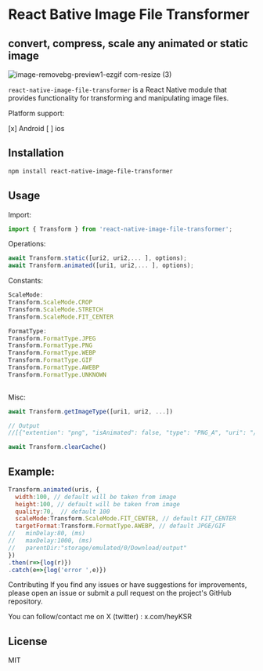 # React Bative Image File Transformer
## convert, compress, scale any animated or static image 
![image-removebg-preview1-ezgif com-resize (3)](https://github.com/KishorJena/react-native-image-file-transformer/assets/19212755/e8746a4a-9ae0-46ae-994b-b211d38c621b)

`react-native-image-file-transformer` is a React Native module that provides functionality for transforming and manipulating image files. 

Platform support: 

[x] Android
[ ] ios

## Installation

```sh
npm install react-native-image-file-transformer
```

## Usage

Import:
```js
import { Transform } from 'react-native-image-file-transformer';
```

Operations:
```js
await Transform.static([uri2, uri2,... ], options);
await Transform.animated([uri1, uri2,... ], options);
```

Constants:
```js
ScaleMode:
Transform.ScaleMode.CROP
Transform.ScaleMode.STRETCH
Transform.ScaleMode.FIT_CENTER

FormatType:
Transform.FormatType.JPEG
Transform.FormatType.PNG
Transform.FormatType.WEBP
Transform.FormatType.GIF
Transform.FormatType.AWEBP
Transform.FormatType.UNKNOWN
 
```
Misc:
```js
await Transform.getImageType([uri1, uri2, ...])

// Output
//[{"extention": "png", "isAnimated": false, "type": "PNG_A", "uri": "/storage/emulated/..."}] 
```
```js
await Transform.clearCache()
```
## Example:
```js
Transform.animated(uris, { 
  width:100, // default will be taken from image
  height:100, // default will be taken from image
  quality:70,  // default 100
  scaleMode:Transform.ScaleMode.FIT_CENTER, // default FIT_CENTER
  targetFormat:Transform.FormatType.AWEBP, // default JPGE/GIF
//   minDelay:80, (ms)
//   maxDelay:1000, (ms)
//   parentDir:"storage/emulated/0/Download/output"
})
.then(r=>{log(r)})
.catch(e=>{log('error ',e)})
```

Contributing
If you find any issues or have suggestions for improvements, please open an issue or submit a pull request on the project's GitHub repository.

You can follow/contact me on
X (twitter) : x.com/heyKSR

## License

MIT
